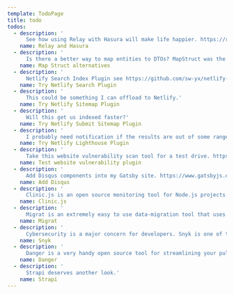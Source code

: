 ```yaml
---
template: TodoPage
title: todo
todos:
  - description: '
      See how using Relay with Hasura will make life happier. https://relay.dev/'
    name: Relay and Hasura
  - description: '
      Is there a better way to map entities to DTOs? MapStruct was the winner in 2018'
    name: Map Struct alternatives
  - description: '
      Netlify Search Index Plugin see https://github.com/sw-yx/netlify-plugin-search-index#readme'
    name: Try Netlify Search Plugin
  - description: '
      This could be something I can offload to Netlify.'
    name: Try Netlify Sitemap Plugin
  - description: '
      Will this get us indexed faster?'
    name: Try Netlify Submit Sitemap Plugin
  - description: '
      I probably need notification if the results are out of some range.'
    name: Try Netlify Lighthouse Plugin
  - description: '
      Take this website vulnerability scan tool for a test drive. https://github.com/lirantal/is-website-vulnerable'
    name: Test website vulnerability plugin
  - description: '
      Add Disqus components into my Gatsby site. https://www.gatsbyjs.org/packages/gatsby-plugin-disqus/'
    name: Add Disqus
  - description: '
      Clinic.js is an open source monitoring tool for Node.js projects. It combines three different tools—Doctor, Bubbleprof, and Flame—that help you monitor, detect, and solve performance issues with Node.js.'
    name: Clinic.js
  - description: '
      Migrat is an extremely easy to use data-migration tool that uses plain text. It works across a diverse range of stacks and processes that make it even more convenient.'
    name: Migrat
  - description: '
      Cybersecurity is a major concern for developers. Snyk is one of the most well-known tools to fix vulnerabilities in open source components. It started as a project to fix vulnerabilities in Node.js projects and has evolved to detect and fix vulnerabilities in Ruby, Java, Python, and Scala apps as well.'
    name: Snyk
  - description: '
      Danger is a very handy open source tool for streamlining your pull request (PR) checks. As Danger library description says, the tool helps you "formalize" your code review system by managing PR checks. Danger integrates with your CI and helps you speed up the review process.'
    name: Danger
  - description: '
      Strapi deserves another look.'
    name: Strapi
---
```

